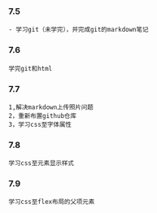 ### 7.5

```
- 学习git（未学完），并完成git的markdown笔记
```

### 7.6

```
学完git和html
```



### 7.7

```
1,解决markdown上传照片问题
2，重新布置github仓库
3，学习css至字体属性
```



### 7.8

```
学习css至元素显示样式
```



### 7.9

```
学习css至flex布局的父项元素
```

